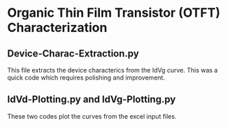 # Organic Thin Film Transistor (OTFT) Characterization
## Device-Charac-Extraction.py
This file extracts the device characterics from the IdVg curve. This was a quick code which requires polishing and improvement. 
## IdVd-Plotting.py and IdVg-Plotting.py
These two codes plot the curves from the excel input files. 



